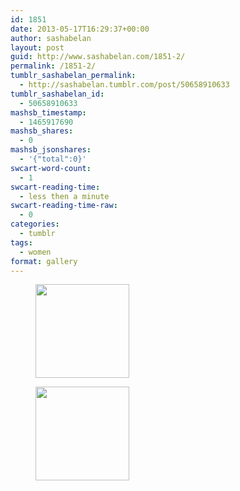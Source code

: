 ```yaml
---
id: 1851
date: 2013-05-17T16:29:37+00:00
author: sashabelan
layout: post
guid: http://www.sashabelan.com/1851-2/
permalink: /1851-2/
tumblr_sashabelan_permalink:
  - http://sashabelan.tumblr.com/post/50658910633
tumblr_sashabelan_id:
  - 50658910633
mashsb_timestamp:
  - 1465917690
mashsb_shares:
  - 0
mashsb_jsonshares:
  - '{"total":0}'
swcart-word-count:
  - 1
swcart-reading-time:
  - less then a minute
swcart-reading-time-raw:
  - 0
categories:
  - tumblr
tags:
  - women
format: gallery
---
```

<div id='gallery-319' class='gallery galleryid-1851 gallery-columns-3 gallery-size-thumbnail'>
  <figure class='gallery-item'> 
  
  <div class='gallery-icon portrait'>
    <a href='http://www.sashabelan.ru/1851-2/attachment/1852/'><img width="150" height="150" src="http://www.sashabelan.ru/wp-content/uploads/2013/05/tumblr_mmy67o2A2u1qarj97o1_500-150x150.jpg" class="attachment-thumbnail size-thumbnail" alt="" /></a>
  </div></figure><figure class='gallery-item'> 
  
  <div class='gallery-icon portrait'>
    <a href='http://www.sashabelan.ru/1851-2/attachment/1853/'><img width="150" height="150" src="http://www.sashabelan.ru/wp-content/uploads/2013/05/tumblr_mmy67o2A2u1qarj97o2_500-150x150.jpg" class="attachment-thumbnail size-thumbnail" alt="" /></a>
  </div></figure>
</div>